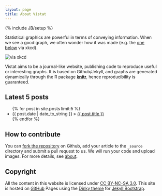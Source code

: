 ```yaml
---
layout: page
title: About Vistat
---
```

{% include JB/setup %}

Statistical graphics are powerful in terms of conveying information. When we see a good graph, we often wonder how it was made (e.g. the [one below](http://stackoverflow.com/q/12675147/559676) via xkcd).

![via xkcd](http://imgs.xkcd.com/comics/front_door.png)

Vistat aims to be a journal-like website, publishing code to reproduce useful or interesting graphs. It is based on Github/Jekyll, and graphs are generated dynamically through the R package [**knitr**](http://yihui.name/knitr), hence reproducibility is guaranteed.

## Latest 5 posts

<ul class="posts">
  {% for post in site.posts limit:5 %}
    <li><span>{{ post.date | date_to_string }}</span> &raquo; <a href="{{ BASE_PATH }}{{ post.url }}">{{ post.title }}</a></li>
  {% endfor %}
</ul>

## How to contribute

You can [fork the repository](https://github.com/supstat/vistat) on Github, add your article to the `_source` directory and submit a pull request to us. We will run your code and upload images. For more details, see [about](about.html).

## Copyright

All the content in this website is licensed under [CC BY-NC-SA 3.0](http://creativecommons.org/licenses/by-nc-sa/3.0/). This site is hosted on [GitHub](https://github.com) Pages using the [Dinky theme](https://github.com/sodabrew/theme-dinky) for [Jekyll Bootstrap](http://jekyllbootstrap.com).
